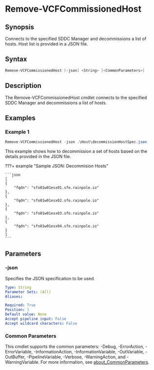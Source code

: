 # Remove-VCFCommissionedHost

## Synopsis

Connects to the specified SDDC Manager and decommissions a list of hosts.
Host list is provided in a JSON file.

## Syntax

```powershell
Remove-VCFCommissionedHost [-json] <String> [<CommonParameters>]
```

## Description

The Remove-VCFCommissionedHost cmdlet connects to the specified SDDC Manager and decommissions a list of hosts.

## Examples

### Example 1

```powershell
Remove-VCFCommissionedHost -json .\Host\decommissionHostSpec.json
```

This example shows how to decommission a set of hosts based on the details provided in the JSON file.

???+ example "Sample JSON: Decommision Hosts"

    ```json
    [
    {
        "fqdn": "sfo01w01esx01.sfo.rainpole.io"
    },
    {
        "fqdn": "sfo01w01esx02.sfo.rainpole.io"
    },
    {
        "fqdn": "sfo01w01esx03.sfo.rainpole.io"
    },
    {
        "fqdn": "sfo01w01esx04.sfo.rainpole.io"
    }
    ]
    ```

## Parameters

### -json

Specifies the JSON specification to be used.

```yaml
Type: String
Parameter Sets: (All)
Aliases:

Required: True
Position: 1
Default value: None
Accept pipeline input: False
Accept wildcard characters: False
```

### Common Parameters

This cmdlet supports the common parameters: -Debug, -ErrorAction, -ErrorVariable, -InformationAction, -InformationVariable, -OutVariable, -OutBuffer, -PipelineVariable, -Verbose, -WarningAction, and -WarningVariable. For more information, see [about_CommonParameters](http://go.microsoft.com/fwlink/?LinkID=113216).
